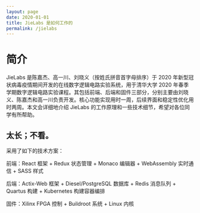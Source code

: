 ```yaml
---
layout: page
date: 2020-01-01
title: JieLabs 是如何工作的
permalink: /jielabs
---
```


# 简介

JieLabs 是陈嘉杰、高一川、刘晓义（按姓氏拼音首字母排序）于 2020 年新型冠状病毒疫情期间开发的在线数字逻辑电路实验系统，用于清华大学 2020 年春季学期数字逻辑电路实验课程。其包括前端、后端和固件三部分，分别主要由刘晓义、陈嘉杰和高一川负责开发。核心功能实现用时一周，后续界面和稳定性优化用时两周。本文会详细地介绍 JieLabs 的工作原理和一些技术细节，希望对各位同学有所帮助。

## 太长；不看。

采用了如下的技术方案：

前端：React 框架 + Redux 状态管理 + Monaco 编辑器 + WebAssembly 实时通信 + SASS 样式

后端：Actix-Web 框架 + Diesel/PostgreSQL 数据库 + Redis 消息队列 + Quartus 构建 + Kubernetes 构建容器编排

固件：Xilinx FPGA 控制 + Buildroot 系统 + Linux 内核

